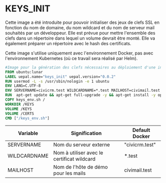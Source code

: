 # KEYS_INIT

Cette image a été introduite pour pouvoir initialiser des jeux de clefs SSL en fonction du nom de domaine, du nom wildcard et du nom de serveur mail souhaités par un développeur. Elle est prévue pour mettre l'ensemble des clefs dans un répertoire dans lequel un volume devrait être monté. Elle va également préparer un répertoire avec le hash des certificats.

Cette image s'utilise uniquement avec l'environnement Docker, pas avec l'environnement Kubernetes (où ce travail sera réalisé par Helm).

```Dockerfile
#Image pour la génération des clefs nécessaires au déploiement d'une instance (surtout pour les devs avec Docker)
FROM ubuntu:lunar
LABEL uepal.name="keys_init" uepal.version="0.0.2"
RUN usermod -L -s /usr/sbin/nologin -e 1 ubuntu
ENV LANG=C.UTF-8
ENV SERVERNAME=civicrm.test WILDCARDNAME=*.test MAILHOST=civimail.test
RUN  apt-get update && apt-get full-upgrade -y && apt-get install -y openssl ca-certificates && apt-get remove --purge --auto-remove -y && rm -rf /var/lib/apt/lists && mkdir /CERTS
COPY keys_env.sh /
WORKDIR /KEYS
VOLUME /KEYS
VOLUME /CERTS
CMD ["/keys_env.sh"]

```

|Variable|Signification|Default Docker|
|---|---|---|
|SERVERNAME|Nom du serveur externe|"civicrm.test" |
|WILDCARDNAME|Nom à utiliser avec le certificat wildcard|*.test|
|MAILHOST|Nom de l'hôte de démo pour les mails|civimail.test|
